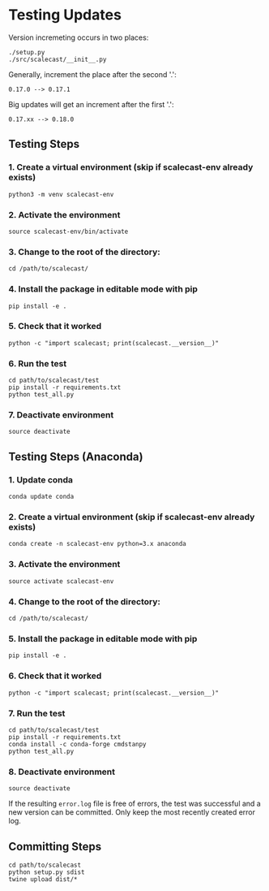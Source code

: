 # Testing Updates

Version incremeting occurs in two places:

`./setup.py`  
`./src/scalecast/__init__.py`  

Generally, increment the place after the second '.':

`0.17.0 --> 0.17.1`

Big updates will get an increment after the first '.':

`0.17.xx --> 0.18.0`

## Testing Steps

### 1. Create a virtual environment (skip if scalecast-env already exists)
`python3 -m venv scalecast-env`

### 2. Activate the environment
`source scalecast-env/bin/activate`

### 3. Change to the root of the directory:
`cd /path/to/scalecast/`

### 4. Install the package in editable mode with pip
`pip install -e .`

### 5. Check that it worked
`python -c "import scalecast; print(scalecast.__version__)"`

### 6. Run the test
`cd path/to/scalecast/test`  
`pip install -r requirements.txt`  
`python test_all.py`  

### 7. Deactivate environment
`source deactivate`

## Testing Steps (Anaconda)

### 1. Update conda
`conda update conda`

### 2. Create a virtual environment (skip if scalecast-env already exists)
`conda create -n scalecast-env python=3.x anaconda`

### 3. Activate the environment
`source activate scalecast-env`

### 4. Change to the root of the directory:
`cd /path/to/scalecast/`

### 5. Install the package in editable mode with pip
`pip install -e .`

### 6. Check that it worked
`python -c "import scalecast; print(scalecast.__version__)"`

### 7. Run the test
`cd path/to/scalecast/test`  
`pip install -r requirements.txt`  
`conda install -c conda-forge cmdstanpy`  
`python test_all.py`  

### 8. Deactivate environment
`source deactivate`

If the resulting `error.log` file is free of errors, the test was successful and a new version can be committed. Only keep the most recently created error log.

## Committing Steps
`cd path/to/scalecast`  
`python setup.py sdist`  
`twine upload dist/*`  